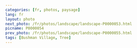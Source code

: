 ```yaml
---
categories: [fr, photos, paysage]
lang: fr
layout: photo
next_photo: /fr/photos/landscape/landscape-P0000053.html
picname: P0000054
prev_photo: /fr/photos/landscape/landscape-P0000055.html
tags: [Bushman Village, Tree]
---
```

